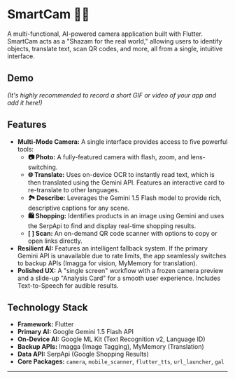 # SmartCam 📸✨

A multi-functional, AI-powered camera application built with Flutter. SmartCam acts as a "Shazam for the real world," allowing users to identify objects, translate text, scan QR codes, and more, all from a single, intuitive interface.

## Demo

*(It's highly recommended to record a short GIF or video of your app and add it here!)*

## Features

* **Multi-Mode Camera:** A single interface provides access to five powerful tools:
    * **📷 Photo:** A fully-featured camera with flash, zoom, and lens-switching.
    * **🌐 Translate:** Uses on-device OCR to instantly read text, which is then translated using the Gemini API. Features an interactive card to re-translate to other languages.
    * **🏞️ Describe:** Leverages the Gemini 1.5 Flash model to provide rich, descriptive captions for any scene.
    * **🛍️ Shopping:** Identifies products in an image using Gemini and uses the SerpApi to find and display real-time shopping results.
    * **[ ] Scan:** An on-demand QR code scanner with options to copy or open links directly.
* **Resilient AI:** Features an intelligent fallback system. If the primary Gemini API is unavailable due to rate limits, the app seamlessly switches to backup APIs (Imagga for vision, MyMemory for translation).
* **Polished UX:** A "single screen" workflow with a frozen camera preview and a slide-up "Analysis Card" for a smooth user experience. Includes Text-to-Speech for audible results.

## Technology Stack

* **Framework:** Flutter
* **Primary AI:** Google Gemini 1.5 Flash API
* **On-Device AI:** Google ML Kit (Text Recognition v2, Language ID)
* **Backup APIs:** Imagga (Image Tagging), MyMemory (Translation)
* **Data API:** SerpApi (Google Shopping Results)
* **Core Packages:** `camera`, `mobile_scanner`, `flutter_tts`, `url_launcher`, `gal`

---